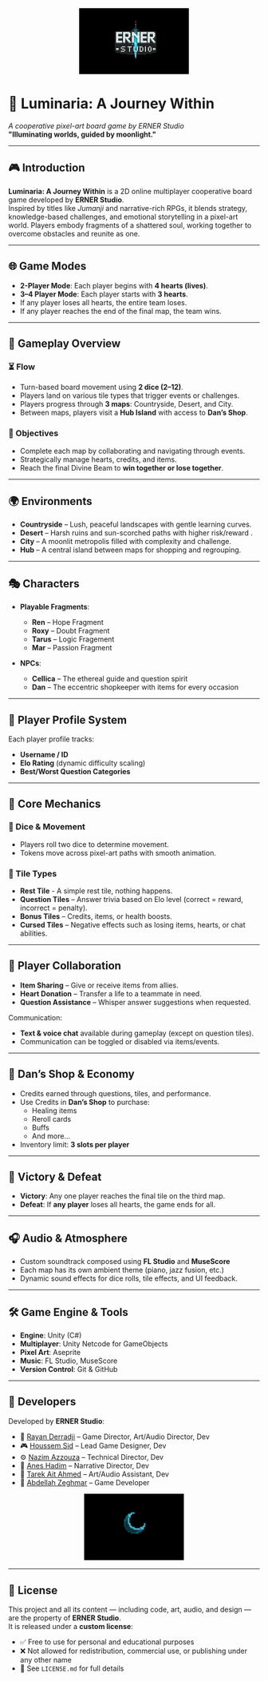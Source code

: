 <div align="center">
  <img src="./Assets/Art/ERNER Logo/final_logo.png" alt="ERNER Logo" width="220"/>
</div>

# 🌙 Luminaria: A Journey Within  
*A cooperative pixel-art board game by ERNER Studio*  
**"Illuminating worlds, guided by moonlight."**

---
 
## 🎮 Introduction

**Luminaria: A Journey Within** is a 2D online multiplayer cooperative board game developed by **ERNER Studio**.  
Inspired by titles like *Jumanji* and narrative-rich RPGs, it blends strategy, knowledge-based challenges, and emotional storytelling in a pixel-art world. Players embody fragments of a shattered soul, working together to overcome obstacles and reunite as one.

--- 

## 🌐 Game Modes

- **2-Player Mode**: Each player begins with **4 hearts (lives)**.  
- **3–4 Player Mode**: Each player starts with **3 hearts**.  
- If any player loses all hearts, the entire team loses.  
- If any player reaches the end of the final map, the team wins.

---

## 🎲 Gameplay Overview

### ⏳ Flow
- Turn-based board movement using **2 dice (2–12)**.
- Players land on various tile types that trigger events or challenges.
- Players progress through **3 maps**: Countryside, Desert, and City.
- Between maps, players visit a **Hub Island** with access to **Dan’s Shop**.

### 🧭 Objectives
- Complete each map by collaborating and navigating through events.  
- Strategically manage hearts, credits, and items.  
- Reach the final Divine Beam to **win together or lose together**.

---

## 🌍 Environments

- **Countryside** – Lush, peaceful landscapes with gentle learning curves.  
- **Desert** – Harsh ruins and sun-scorched paths with higher risk/reward .  
- **City** – A moonlit metropolis filled with complexity and challenge.  
- **Hub** – A central island between maps for shopping and regrouping.

---
 
## 🎭 Characters

- **Playable Fragments**:
  - **Ren** – Hope Fragment
  - **Roxy** – Doubt Fragment 
  - **Tarus** – Logic Fragement 
  - **Mar** – Passion Fragment

- **NPCs**:
  - **Cellica** – The ethereal guide and question spirit  
  - **Dan** – The eccentric shopkeeper with items for every occasion  

---

## 🧪 Player Profile System

Each player profile tracks:
- **Username / ID**
- **Elo Rating** (dynamic difficulty scaling)
- **Best/Worst Question Categories**

---

## 🧠 Core Mechanics

### 🎲 Dice & Movement
- Players roll two dice to determine movement.
- Tokens move across pixel-art paths with smooth animation.

### 🧩 Tile Types
- **Rest Tile** - A simple rest tile, nothing happens.
- **Question Tiles** – Answer trivia based on Elo level (correct = reward, incorrect = penalty).  
- **Bonus Tiles** – Credits, items, or health boosts.  
- **Cursed Tiles** – Negative effects such as losing items, hearts, or chat abilities.
  
---

## 🤝 Player Collaboration

- **Item Sharing** – Give or receive items from allies.  
- **Heart Donation** – Transfer a life to a teammate in need.  
- **Question Assistance** – Whisper answer suggestions when requested.

Communication:
- **Text & voice chat** available during gameplay (except on question tiles).
- Communication can be toggled or disabled via items/events.

---

## 🛒 Dan’s Shop & Economy

- Credits earned through questions, tiles, and performance.
- Use Credits in **Dan’s Shop** to purchase:
  - Healing items
  - Reroll cards
  - Buffs
  - And more...
- Inventory limit: **3 slots per player**

---

## 🏁 Victory & Defeat

- **Victory**: Any one player reaches the final tile on the third map.  
- **Defeat**: If **any player** loses all hearts, the game ends for all.

---

## 🎧 Audio & Atmosphere

- Custom soundtrack composed using **FL Studio** and **MuseScore**
- Each map has its own ambient theme (piano, jazz fusion, etc.)
- Dynamic sound effects for dice rolls, tile effects, and UI feedback.

---

## 🛠️ Game Engine & Tools

- **Engine**: Unity (C#)  
- **Multiplayer**: Unity Netcode for GameObjects  
- **Pixel Art**: Aseprite  
- **Music**: FL Studio, MuseScore  
- **Version Control**: Git & GitHub

---

## 👥 Developers

Developed by **ERNER Studio**:

- 🎨 [Rayan Derradji](https://github.com/Rennsen) – Game Director, Art/Audio Director, Dev  
- 🎮 [Houssem Sid](https://github.com/SIDHoussem) – Lead Game Designer, Dev  
- ⚙️ [Nazim Azzouza](https://github.com/AzzouzaMohamedNazim) – Technical Director, Dev  
- 📖 [Anes Hadim](https://github.com/Anes-Hadim) – Narrative Director, Dev  
- 🎨 [Tarek Ait Ahmed](https://github.com/tarek-ait) – Art/Audio Assistant, Dev  
- 👾 [Abdellah Zeghmar](https://github.com/Abdellahz0) – Game Developer  

<div align="center">
  <img src="./Assets/Art/ERNER Logo/simplified_logo.png" alt="ERNER Logo Simplified" width="200"/>
</div>

---

## 📄 License

This project and all its content — including code, art, audio, and design — are the property of **ERNER Studio**.  
It is released under a **custom license**:

- ✅ Free to use for personal and educational purposes  
- ❌ Not allowed for redistribution, commercial use, or publishing under any other name  
- 📌 See `LICENSE.md` for full details  
